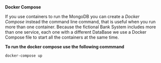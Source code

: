 **Docker Compose**

If you use containers to run the MongoDB you can create a *Docker Compose* instead the command line command, that is useful when you run more than one 
container. Because the fictional Bank System includes more than one service, each one with a different DataBase we use a Docker Compose file to start all the containers at the same time.

**To run the docker compose use the following commmand**

``` powershell
docker-compose up
```
